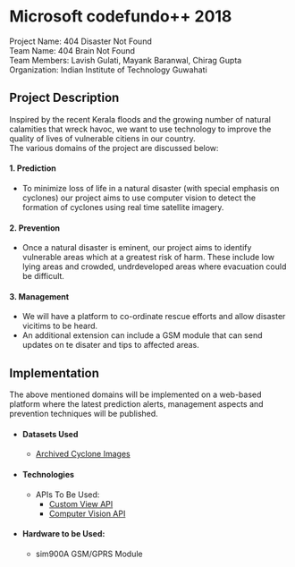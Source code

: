 # Microsoft codefundo++ 2018
Project Name: 404 Disaster Not Found <br>
Team Name: 404 Brain Not Found <br>
Team Members: Lavish Gulati, Mayank Baranwal, Chirag Gupta <br>
Organization: Indian Institute of Technology Guwahati


## Project Description

Inspired by the recent Kerala floods and the growing number of natural calamities that wreck havoc, we want to use technology to improve the quality of lives of vulnerable citiens in our country. <br>
The various domains of the project are discussed below:

#### 1. Prediction
* To minimize loss of life in a natural disaster (with special emphasis on cyclones) our project aims to use computer vision to detect the formation of cyclones using real time satellite imagery.

#### 2. Prevention
* Once a natural disaster is eminent, our project aims to identify vulnerable areas which at a greatest risk of harm. These include low lying areas and crowded, undrdeveloped areas where evacuation could be difficult.

#### 3. Management
* We will have a platform to co-ordinate rescue efforts and allow disaster vicitims to be heard.
* An additional extension can include a GSM module that can send updates on te disater and tips to affected areas.


## Implementation
The above mentioned domains will be implemented on a web-based platform where the latest prediction alerts, management aspects and prevention techniques will be published.  

* #### Datasets Used
    * [Archived Cyclone Images](http://satellite.imd.gov.in/archive/)
* #### Technologies
    * APIs To Be Used:
        * [Custom View API](https://azure.microsoft.com/en-us/services/cognitive-services/custom-vision-service/)
        * [Computer Vision API](https://azure.microsoft.com/en-us/services/cognitive-services/computer-vision/)
* #### Hardware to be Used:
    * sim900A GSM/GPRS Module
